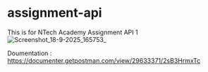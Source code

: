 # assignment-api
This is for NTech Academy Assignment API 1
![Screenshot_18-9-2025_165753_](https://github.com/user-attachments/assets/08c20841-32bf-4f89-8757-210a971f88cb)

Doumentation : https://documenter.getpostman.com/view/29633371/2sB3HrmxTc
